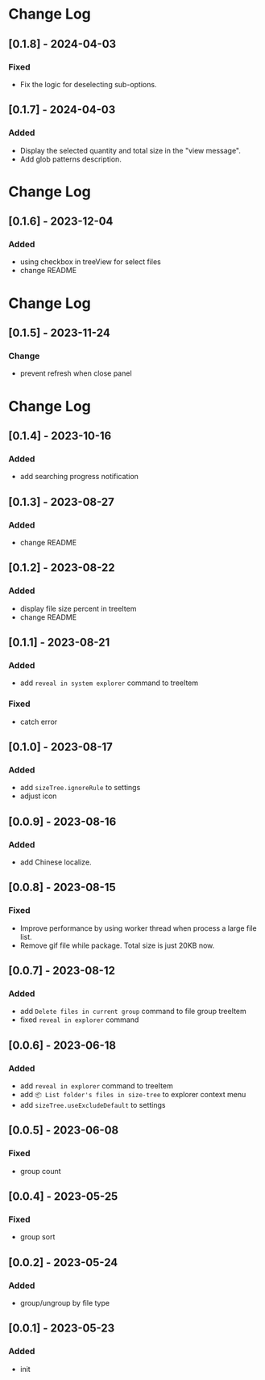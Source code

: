 # Change Log

## [0.1.8] - 2024-04-03

### Fixed

- Fix the logic for deselecting sub-options.

## [0.1.7] - 2024-04-03

### Added

- Display the selected quantity and total size in the "view message".
- Add glob patterns description.

# Change Log

## [0.1.6] - 2023-12-04

### Added

- using checkbox in treeView for select files
- change README

# Change Log

## [0.1.5] - 2023-11-24

### Change

- prevent refresh when close panel

# Change Log

## [0.1.4] - 2023-10-16

### Added

- add searching progress notification

## [0.1.3] - 2023-08-27

### Added

- change README

## [0.1.2] - 2023-08-22

### Added

- display file size percent in treeItem
- change README

## [0.1.1] - 2023-08-21

### Added

- add `reveal in system explorer` command to treeItem

### Fixed

- catch error

## [0.1.0] - 2023-08-17

### Added

- add `sizeTree.ignoreRule` to settings
- adjust icon

## [0.0.9] - 2023-08-16

### Added

- add Chinese localize.

## [0.0.8] - 2023-08-15

### Fixed

- Improve performance by using worker thread when process a large file list.
- Remove gif file while package. Total size is just 20KB now.

## [0.0.7] - 2023-08-12

### Added

- add `Delete files in current group` command to file group treeItem
- fixed `reveal in explorer` command

## [0.0.6] - 2023-06-18

### Added

- add `reveal in explorer` command to treeItem
- add `📦 List folder's files in size-tree` to explorer context menu
- add `sizeTree.useExcludeDefault` to settings

## [0.0.5] - 2023-06-08

### Fixed

- group count

## [0.0.4] - 2023-05-25

### Fixed

- group sort

## [0.0.2] - 2023-05-24

### Added

- group/ungroup by file type

## [0.0.1] - 2023-05-23

### Added

- init